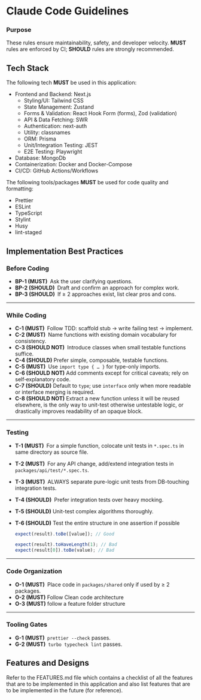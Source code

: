 # Claude Code Guidelines

### Purpose

These rules ensure maintainability, safety, and developer velocity.
**MUST** rules are enforced by CI; **SHOULD** rules are strongly recommended.

## Tech Stack

The following tech **MUST** be used in this application:

- Frontend and Backend: Next.js
  - Styling/UI: Tailwind CSS
  - State Management: Zustand
  - Forms & Validation: React Hook Form (forms), Zod (validation)
  - API & Data Fetching: SWR
  - Authentication: next-auth
  - Utility: classnames
  - ORM: Prisma
  - Unit/Integration Testing: JEST
  - E2E Testing: Playwright
- Database: MongoDb
- Containerization: Docker and Docker-Compose
- CI/CD: GitHub Actions/Workflows

The following tools/packages **MUST** be used for code quality and formatting:

- Prettier
- ESLint
- TypeScript
- Stylint
- Husy
- lint-staged

## Implementation Best Practices

### Before Coding

- **BP-1 (MUST)** Ask the user clarifying questions.
- **BP-2 (SHOULD)** Draft and confirm an approach for complex work.
- **BP-3 (SHOULD)** If ≥ 2 approaches exist, list clear pros and cons.

---

### While Coding

- **C-1 (MUST)** Follow TDD: scaffold stub -> write failing test -> implement.
- **C-2 (MUST)** Name functions with existing domain vocabulary for consistency.
- **C-3 (SHOULD NOT)** Introduce classes when small testable functions suffice.
- **C-4 (SHOULD)** Prefer simple, composable, testable functions.
- **C-5 (MUST)** Use `import type { … }` for type-only imports.
- **C-6 (SHOULD NOT)** Add comments except for critical caveats; rely on self‑explanatory code.
- **C-7 (SHOULD)** Default to `type`; use `interface` only when more readable or interface merging is required.
- **C-8 (SHOULD NOT)** Extract a new function unless it will be reused elsewhere, is the only way to unit-test otherwise untestable logic, or drastically improves readability of an opaque block.

---

### Testing

- **T-1 (MUST)** For a simple function, colocate unit tests in `*.spec.ts` in same directory as source file.
- **T-2 (MUST)** For any API change, add/extend integration tests in `packages/api/test/*.spec.ts`.
- **T-3 (MUST)** ALWAYS separate pure-logic unit tests from DB-touching integration tests.
- **T-4 (SHOULD)** Prefer integration tests over heavy mocking.
- **T-5 (SHOULD)** Unit-test complex algorithms thoroughly.
- **T-6 (SHOULD)** Test the entire structure in one assertion if possible

  ```ts
  expect(result).toBe([value]); // Good

  expect(result).toHaveLength(1); // Bad
  expect(result[0]).toBe(value); // Bad
  ```

---

### Code Organization

- **O-1 (MUST)** Place code in `packages/shared` only if used by ≥ 2 packages.
- **O-2 (MUST)** Follow Clean code architecture
- **O-3 (MUST)** follow a feature folder structure

---

### Tooling Gates

- **G-1 (MUST)** `prettier --check` passes.
- **G-2 (MUST)** `turbo typecheck lint` passes.

## Features and Designs

Refer to the FEATURES.md file which contains a checklist of all the features that are to be implemented in this application and also list features that are to be implemented in the future (for reference).